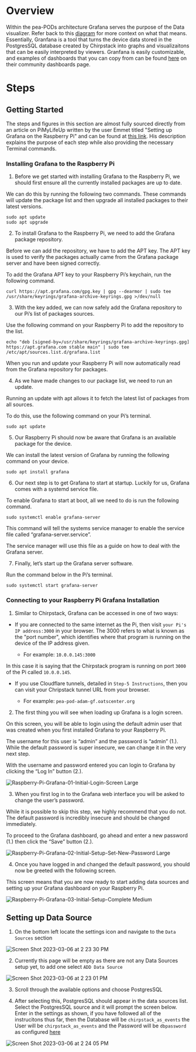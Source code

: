 # **Overview**

Within the pea-PODs architecture Grafana serves the purpose of the Data visualizer. Refer back to this [diagram](https://github.com/adamschreck/pea-pod#diagram-describing-pea-pod-architecture) for more context on what that means. Essentially, Granfana is a tool that turns the device data stored in the PostgresSQL database created by Chirpstack into graphs and visualizaitons that can be easily interpreted by viewers. Granfana is easily customizable, and examples of dashboards that you can copy from can be found [here](https://grafana.com/grafana/dashboards/) on their community dashboards page. 

# **Steps**

## Getting Started

The steps and figures in this section are almost fully sourced directly from an article on PiMyLifeUp written by the user Emmet titled "Setting up Grafana on the Raspberry Pi" and can be found at [this link](https://pimylifeup.com/raspberry-pi-grafana/). His description explains the purpose of each step while also providing the necessary Terminal commands.

### Installing Grafana to the Raspberry Pi

1. Before we get started with installing Grafana to the Raspberry Pi, we should first ensure all the currently installed packages are up to date.

We can do this by running the following two commands. These commands will update the package list and then upgrade all installed packages to their latest versions.

    sudo apt update
    sudo apt upgrade

2. To install Grafana to the Raspberry Pi, we need to add the Grafana package repository.

Before we can add the repository, we have to add the APT key. The APT key is used to verify the packages actually came from the Grafana package server and have been signed correctly.

To add the Grafana APT key to your Raspberry Pi’s keychain, run the following command.

    curl https://apt.grafana.com/gpg.key | gpg --dearmor | sudo tee /usr/share/keyrings/grafana-archive-keyrings.gpg >/dev/null

3. With the key added, we can now safely add the Grafana repository to our Pi’s list of packages sources.

Use the following command on your Raspberry Pi to add the repository to the list.

    echo "deb [signed-by=/usr/share/keyrings/grafana-archive-keyrings.gpg] https://apt.grafana.com stable main" | sudo tee /etc/apt/sources.list.d/grafana.list

When you run and update your Raspberry Pi will now automatically read from the Grafana repository for packages.

4. As we have made changes to our package list, we need to run an update.

Running an update with apt allows it to fetch the latest list of packages from all sources.

To do this, use the following command on your Pi’s terminal.

    sudo apt update

5. Our Raspberry Pi should now be aware that Grafana is an available package for the device.

We can install the latest version of Grafana by running the following command on your device.

    sudo apt install grafana

6. Our next step is to get Grafana to start at startup. Luckily for us, Grafana comes with a systemd service file.

To enable Grafana to start at boot, all we need to do is run the following command.

    sudo systemctl enable grafana-server

This command will tell the systems service manager to enable the service file called “grafana-server.service”.

The service manager will use this file as a guide on how to deal with the Grafana server.

7. Finally, let’s start up the Grafana server software.

Run the command below in the Pi’s terminal.

    sudo systemctl start grafana-server

### Connecting to your Raspberry Pi Grafana Installation

1. Similar to Chirpstack, Grafana can be accessed in one of two ways:

- If you are connected to the same internet as the Pi, then visit `your Pi's IP address:3000` in your browser. The 3000 refers to what is known as the "port number", which identifies where that program is running on the device of the IP address given.

  - For example: `10.0.0.145:3000`

 In this case it is saying that the Chirpstack program is running on port `3000` of the Pi called `10.0.0.145`.

- If you use Cloudflare tunnels, detailed in `Step-5 Instructions`, then you can visit your Chripstack tunnel URL from your browser.

  - For example: `pea-pod-adam-gf.oatscenter.org`

2. The first thing you will see when loading up Grafana is a login screen.

On this screen, you will be able to login using the default admin user that was created when you first installed Grafana to your Raspberry Pi.

The username for this user is “admin” and the password is “admin” (1.). While the default password is super insecure, we can change it in the very next step.

With the username and password entered you can login to Grafana by clicking the “Log In” button (2.).

![Raspberry-Pi-Grafana-01-Initial-Login-Screen Large](https://user-images.githubusercontent.com/126691160/223203765-b140e7c1-5812-4559-aedb-d46de61f3f16.jpeg)

3. When you first log in to the Grafana web interface you will be asked to change the user’s password.

While it is possible to skip this step, we highly recommend that you do not. The default password is incredibly insecure and should be changed immediately.

To proceed to the Grafana dashboard, go ahead and enter a new password (1.) then click the “Save” button (2.).

![Raspberry-Pi-Grafana-02-Initial-Setup-Set-New-Password Large](https://user-images.githubusercontent.com/126691160/223204049-b25a84c9-2f96-486c-922f-73522d5e33e2.jpeg)

4. Once you have logged in and changed the default password, you should now be greeted with the following screen.

This screen means that you are now ready to start adding data sources and setting up your Grafana dashboard on your Raspberry Pi.

![Raspberry-Pi-Grafana-03-Initial-Setup-Complete Medium](https://user-images.githubusercontent.com/126691160/223205062-e4f26e85-6c5c-4d75-beb3-60b5e336cfbc.jpeg)

## Setting up Data Source

1. On the bottom left locate the settings icon and navigate to the `Data Sources` section

![Screen Shot 2023-03-06 at 2 23 30 PM](https://user-images.githubusercontent.com/126691160/223210593-fc883c7e-766a-47ae-a70b-617d7e8bb418.png)

2. Currently this page will be empty as there are not any Data Sources setup yet, to add one select `ADD Data Source` 

![Screen Shot 2023-03-06 at 2 23 01 PM](https://user-images.githubusercontent.com/126691160/223211068-21cc23c1-409d-411e-9d1d-921cc02478af.png)

3. Scroll through the available options and choose PostgresSQL

4. After selecting this, PostgresSQL should appear in the data sources list. Select the PostgresSQL source and it will prompt the screen below. Enter in the settings as shown, if you have followed all of the instrucitons thus far, then the Database will be `chirpstack_as_events` the User will be `chirpstack_as_events` and the Password will be `dbpassword` as configured [here](https://github.com/adamschreck/pea-pod/blob/main/Step-2%20Chirpstack/Step-2%20Instructions.md#activate-the-integration)

![Screen Shot 2023-03-06 at 2 24 05 PM](https://user-images.githubusercontent.com/126691160/223213109-01dd97af-fbf7-476e-9141-0196b929a9b5.png)
